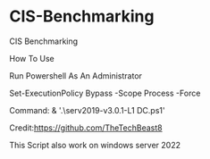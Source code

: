 # CIS-Benchmarking
CIS Benchmarking


How To Use

Run Powershell As An Administrator

Set-ExecutionPolicy Bypass -Scope Process -Force

Command: & '.\serv2019-v3.0.1-L1 DC.ps1'


Credit:https://github.com/TheTechBeast8

This Script also work on windows server 2022
